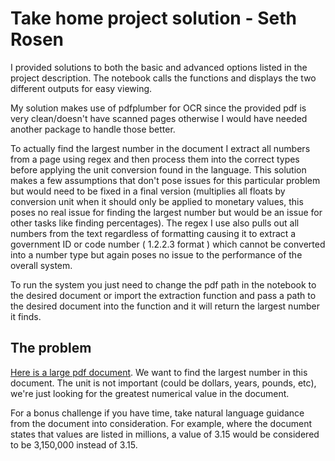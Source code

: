 # Take home project solution - Seth Rosen
I provided solutions to both the basic and advanced options listed in the project description. The notebook calls the functions and displays the two different outputs for easy viewing.

My solution makes use of pdfplumber for OCR since the provided pdf is very clean/doesn't have scanned pages otherwise I would have needed another package to handle those better. 

To actually find the largest number in the document I extract all numbers from a page using regex and then process them into the correct types before applying the unit conversion found in the language. This solution makes a few assumptions that don't pose issues for this particular problem but would need to be fixed in a final version (multiplies all floats by conversion unit when it should only be applied to monetary values, this poses no real issue for finding the largest number but would be an issue for other tasks like finding percentages). The regex I use also pulls out all numbers from the text regardless of formatting causing it to extract a government ID or code number ( 1.2.2.3 format ) which cannot be converted into a number type but again poses no issue to the performance of the overall system. 

To run the system you just need to change the pdf path in the notebook to the desired document or import the extraction function and pass a path to the desired document into the function and it will return the largest number it finds.




## The problem

[Here is a large pdf document](https://www.saffm.hq.af.mil/Portals/84/documents/FY25/FY25%20Air%20Force%20Working%20Capital%20Fund.pdf?ver=sHG_i4Lg0IGZBCHxgPY01g%3d%3d). We want to find the largest number in this document. The unit is not important (could be dollars, years, pounds, etc), we're just looking for the greatest numerical value in the document.

For a bonus challenge if you have time, take natural language guidance from the document into consideration. For example, where the document states that values are listed in millions, a value of 3.15 would be considered to be 3,150,000 instead of 3.15.
